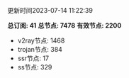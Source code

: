 更新时间2023-07-14 11:22:39

**总订阅: 41**
**总节点: 7478**
**有效节点: 2200**
- v2ray节点: 1468
- trojan节点: 384
- ssr节点: 17
- ss节点: 329

